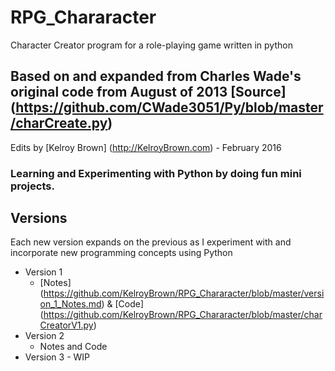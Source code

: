 # RPG_Chararacter
Character Creator program for a role-playing game written in python

## Based on and expanded from Charles Wade's original code from August of 2013 [Source] (https://github.com/CWade3051/Py/blob/master/charCreate.py)

Edits by [Kelroy Brown] (http://KelroyBrown.com) - February 2016

### Learning and Experimenting with Python by doing fun mini projects.

## Versions

Each new version expands on the previous as I experiment with and incorporate new programming concepts using Python

- Version 1
    - [Notes] (https://github.com/KelroyBrown/RPG_Chararacter/blob/master/version_1_Notes.md) & [Code] (https://github.com/KelroyBrown/RPG_Chararacter/blob/master/charCreatorV1.py)
- Version 2
    - Notes and Code
- Version 3 - WIP
